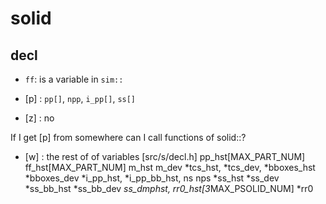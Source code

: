 # solid

## decl

* `ff`: is a variable in `sim::`

* [p] : `pp[]`, `npp`, `i_pp[]`, `ss[]`
* [z] : no

If I get [p] from somewhere can I call functions of solid::?

* [w] : the rest of of variables [src/s/decl.h]
pp_hst[MAX_PART_NUM]
ff_hst[MAX_PART_NUM]
m_hst
m_dev
*tcs_hst,
*tcs_dev,
*bboxes_hst
*bboxes_dev
*i_pp_hst,
*i_pp_bb_hst,
ns
nps
*ss_hst
*ss_dev
*ss_bb_hst
*ss_bb_dev
*ss_dmphst,
rr0_hst[3*MAX_PSOLID_NUM]
*rr0
